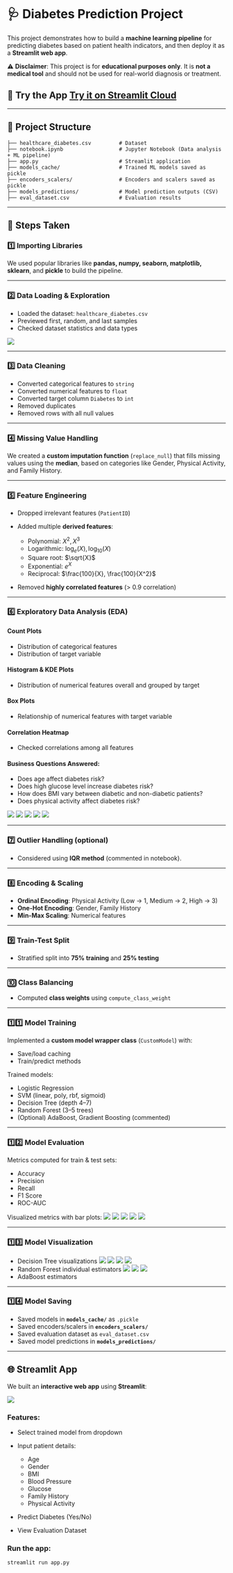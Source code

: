# 🩺 Diabetes Prediction Project

This project demonstrates how to build a **machine learning pipeline** for predicting diabetes based on patient health indicators, and then deploy it as a **Streamlit web app**.

⚠️ **Disclaimer**: This project is for **educational purposes only**. It is **not a medical tool** and should not be used for real-world diagnosis or treatment.


## 🚀 Try the App [Try it on Streamlit Cloud](https://healthcarediabetesprediction-ch9kcdd9iouyetqjs9d3gv.streamlit.app/)

---

## 📂 Project Structure

```
├── healthcare_diabetes.csv         # Dataset
├── notebook.ipynb                  # Jupyter Notebook (Data analysis + ML pipeline)
├── app.py                          # Streamlit application
├── models_cache/                   # Trained ML models saved as pickle
├── encoders_scalers/               # Encoders and scalers saved as pickle
├── models_predictions/             # Model prediction outputs (CSV)
├── eval_dataset.csv                # Evaluation results
```

---

## 🚀 Steps Taken

### 1️⃣ Importing Libraries

We used popular libraries like **pandas, numpy, seaborn, matplotlib, sklearn**, and **pickle** to build the pipeline.

---

### 2️⃣ Data Loading & Exploration

* Loaded the dataset: `healthcare_diabetes.csv`
* Previewed first, random, and last samples
* Checked dataset statistics and data types

![](images/1.png)

---

### 3️⃣ Data Cleaning

* Converted categorical features to `string`
* Converted numerical features to `float`
* Converted target column `Diabetes` to `int`
* Removed duplicates
* Removed rows with all null values

---

### 4️⃣ Missing Value Handling

We created a **custom imputation function** (`replace_null`) that fills missing values using the **median**, based on categories like Gender, Physical Activity, and Family History.

---

### 5️⃣ Feature Engineering

* Dropped irrelevant features (`PatientID`)
* Added multiple **derived features**:

  * Polynomial: $X^2, X^3$
  * Logarithmic: $\log_e(X), \log_{10}(X)$
  * Square root: $\sqrt{X}$
  * Exponential: $e^X$
  * Reciprocal: $\frac{100}{X}, \frac{100}{X^2}$
* Removed **highly correlated features** (> 0.9 correlation)

---

### 6️⃣ Exploratory Data Analysis (EDA)

#### Count Plots

* Distribution of categorical features
* Distribution of target variable

#### Histogram & KDE Plots

* Distribution of numerical features overall and grouped by target

#### Box Plots

* Relationship of numerical features with target variable

#### Correlation Heatmap

* Checked correlations among all features

#### Business Questions Answered:

* Does age affect diabetes risk?
* Does high glucose level increase diabetes risk?
* How does BMI vary between diabetic and non-diabetic patients?
* Does physical activity affect diabetes risk?

![](images/2-1.png)
![](images/2-2.png)
![](images/2-3.png)
![](images/2-4.png)
![](images/2-5.png)

---

### 7️⃣ Outlier Handling (optional)

* Considered using **IQR method** (commented in notebook).

---

### 8️⃣ Encoding & Scaling

* **Ordinal Encoding**: Physical Activity (Low → 1, Medium → 2, High → 3)
* **One-Hot Encoding**: Gender, Family History
* **Min-Max Scaling**: Numerical features

---

### 9️⃣ Train-Test Split

* Stratified split into **75% training** and **25% testing**

---

### 🔟 Class Balancing

* Computed **class weights** using `compute_class_weight`

---

### 1️⃣1️⃣ Model Training

Implemented a **custom model wrapper class** (`CustomModel`) with:

* Save/load caching
* Train/predict methods

Trained models:

* Logistic Regression
* SVM (linear, poly, rbf, sigmoid)
* Decision Tree (depth 4–7)
* Random Forest (3–5 trees)
* (Optional) AdaBoost, Gradient Boosting (commented)

---

### 1️⃣2️⃣ Model Evaluation

Metrics computed for train & test sets:

* Accuracy
* Precision
* Recall
* F1 Score
* ROC-AUC

Visualized metrics with bar plots:
![](images/3-1.png)
![](images/3-2.png)
![](images/3-3.png)
![](images/3-4.png)
![](images/3-5.png)

---

### 1️⃣3️⃣ Model Visualization

* Decision Tree visualizations
![](images/4-1.png)
![](images/4-2.png)
![](images/4-3.png)
![](images/4-4.png)
* Random Forest individual estimators
![](images/4-5.png)
![](images/4-6.png)
![](images/4-7.png)
* AdaBoost estimators

---

### 1️⃣4️⃣ Model Saving

* Saved models in **`models_cache/`** as `.pickle`
* Saved encoders/scalers in **`encoders_scalers/`**
* Saved evaluation dataset as `eval_dataset.csv`
* Saved model predictions in **`models_predictions/`**

---

## 🌐 Streamlit App

We built an **interactive web app** using **Streamlit**:

![](images/5.png)

### Features:

* Select trained model from dropdown
* Input patient details:

  * Age
  * Gender
  * BMI
  * Blood Pressure
  * Glucose
  * Family History
  * Physical Activity
* Predict Diabetes (Yes/No)
* View Evaluation Dataset

### Run the app:

```bash
streamlit run app.py
```
